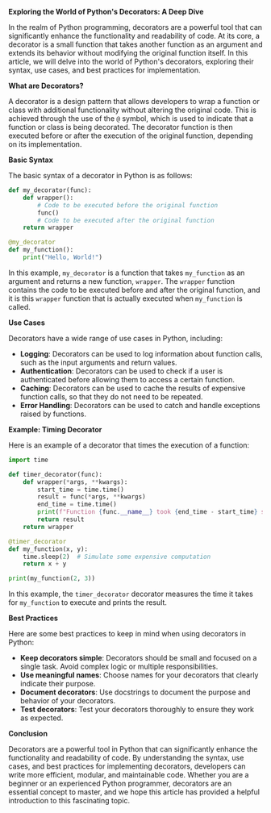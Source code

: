 **Exploring the World of Python's Decorators: A Deep Dive**

In the realm of Python programming, decorators are a powerful tool that can significantly enhance the functionality and readability of code. At its core, a decorator is a small function that takes another function as an argument and extends its behavior without modifying the original function itself. In this article, we will delve into the world of Python's decorators, exploring their syntax, use cases, and best practices for implementation.

**What are Decorators?**

A decorator is a design pattern that allows developers to wrap a function or class with additional functionality without altering the original code. This is achieved through the use of the `@` symbol, which is used to indicate that a function or class is being decorated. The decorator function is then executed before or after the execution of the original function, depending on its implementation.

**Basic Syntax**

The basic syntax of a decorator in Python is as follows:
```python
def my_decorator(func):
    def wrapper():
        # Code to be executed before the original function
        func()
        # Code to be executed after the original function
    return wrapper

@my_decorator
def my_function():
    print("Hello, World!")
```
In this example, `my_decorator` is a function that takes `my_function` as an argument and returns a new function, `wrapper`. The `wrapper` function contains the code to be executed before and after the original function, and it is this `wrapper` function that is actually executed when `my_function` is called.

**Use Cases**

Decorators have a wide range of use cases in Python, including:

* **Logging**: Decorators can be used to log information about function calls, such as the input arguments and return values.
* **Authentication**: Decorators can be used to check if a user is authenticated before allowing them to access a certain function.
* **Caching**: Decorators can be used to cache the results of expensive function calls, so that they do not need to be repeated.
* **Error Handling**: Decorators can be used to catch and handle exceptions raised by functions.

**Example: Timing Decorator**

Here is an example of a decorator that times the execution of a function:
```python
import time

def timer_decorator(func):
    def wrapper(*args, **kwargs):
        start_time = time.time()
        result = func(*args, **kwargs)
        end_time = time.time()
        print(f"Function {func.__name__} took {end_time - start_time} seconds to execute")
        return result
    return wrapper

@timer_decorator
def my_function(x, y):
    time.sleep(2)  # Simulate some expensive computation
    return x + y

print(my_function(2, 3))
```
In this example, the `timer_decorator` decorator measures the time it takes for `my_function` to execute and prints the result.

**Best Practices**

Here are some best practices to keep in mind when using decorators in Python:

* **Keep decorators simple**: Decorators should be small and focused on a single task. Avoid complex logic or multiple responsibilities.
* **Use meaningful names**: Choose names for your decorators that clearly indicate their purpose.
* **Document decorators**: Use docstrings to document the purpose and behavior of your decorators.
* **Test decorators**: Test your decorators thoroughly to ensure they work as expected.

**Conclusion**

Decorators are a powerful tool in Python that can significantly enhance the functionality and readability of code. By understanding the syntax, use cases, and best practices for implementing decorators, developers can write more efficient, modular, and maintainable code. Whether you are a beginner or an experienced Python programmer, decorators are an essential concept to master, and we hope this article has provided a helpful introduction to this fascinating topic.